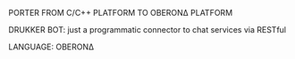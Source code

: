 PORTER FROM C/C++ PLATFORM TO OBERONΔ PLATFORM

DRUKKER BOT: just a programmatic connector to chat services via RESTful

LANGUAGE: OBERONΔ